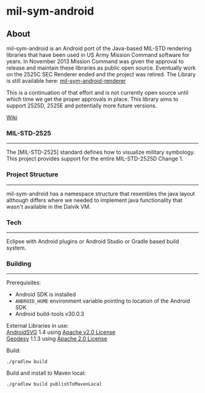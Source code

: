 # mil-sym-android

## About

mil-sym-android is an Android port of the Java-based MIL-STD rendering libraries that have been used in US Army Mission Command software for years.  In November 2013 Mission Command was given the approval to release and maintain these libraries as public open source.  Eventually work on the 2525C SEC Renderer ended and the project was retired.
The Library is still available here: [mil-sym-android-renderer](https://central.sonatype.com/artifact/io.github.missioncommand/mil-sym-android-renderer)

This is a continuation of that effort and is not currently open source until which time we get the proper approvals in place.
This library aims to support 2525D, 2525E and potentially more future versions.

[Wiki](https://github.com/missioncommand/mil-sym-android/wiki)

### MIL-STD-2525
---
The [MIL-STD-2525] standard defines how to visualize military symbology.  This project provides support for the entire MIL-STD-2525D Change 1.

### Project Structure
---
mil-sym-android has a namespace structure that resembles the java layout although differs where we needed to implement java functionality that wasn't available in the Dalvik VM.


### Tech
---

Eclipse with Android plugins
or
Android Studio
or
Gradle based build system.  


### Building
---

Prerequisites:
* Android SDK is installed
* ```ANDROID_HOME``` environment variable pointing to location of the Android SDK
* Android build-tools v30.0.3

External Libraries in use:  
[AndroidSVG](https://bigbadaboom.github.io/androidsvg/index.html) 1.4 using [Apache v2.0 License](http://www.apache.org/licenses/LICENSE-2.0)  
[Geodesy](https://github.com/mgavaghan/geodesy) 1.1.3 using [Apache 2.0 License](http://www.apache.org/licenses/LICENSE-2.0)


Build:
````
./gradlew build
````

Build and install to Maven local:
````
./gradlew build publishToMavenLocal
````
  
